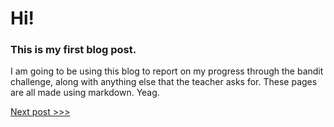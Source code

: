 # Hi!

### This is my first blog post.

I am going to be using this blog to report on my progress through the bandit challenge, along with anything else that the teacher asks for.
These pages are all made using markdown. Yeag.

[Next post >>>](_posts/2024-1-9-post.md)
